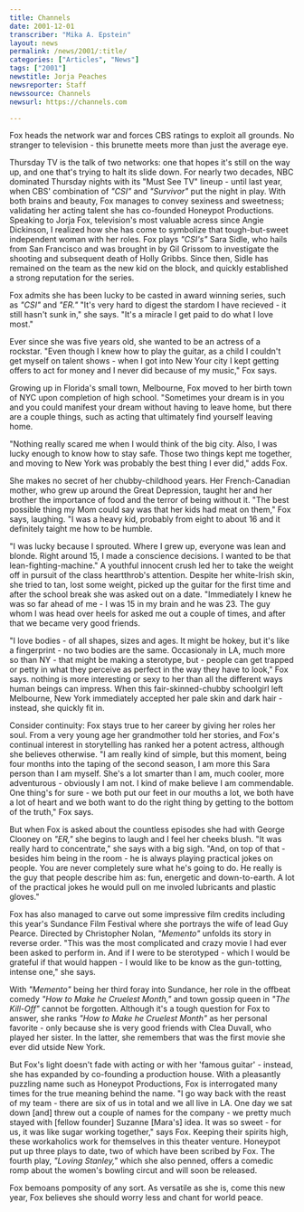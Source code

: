 ```yaml
---
title: Channels
date: 2001-12-01
transcriber: "Mika A. Epstein"
layout: news
permalink: /news/2001/:title/
categories: ["Articles", "News"]
tags: ["2001"]
newstitle: Jorja Peaches
newsreporter: Staff
newssource: Channels
newsurl: https://channels.com

---
```

Fox heads the network war and forces CBS ratings to exploit all grounds. No stranger to television - this brunette meets more than just the average eye.

Thursday TV is the talk of two networks: one that hopes it's still on the way up, and one that's trying to halt its slide down. For nearly two decades, NBC dominated Thursday nights with its "Must See TV" lineup - until last year, when CBS' combination of *"CSI"* and *"Survivor"* put the night in play. With both brains and beauty, Fox manages to convey sexiness and sweetness; validating her acting talent she has co-founded Honeypot Productions. Speaking to Jorja Fox, television's most valuable acress since Angie Dickinson, I realized how she has come to symbolize that tough-but-sweet independent woman with her roles. Fox plays *"CSI's"* Sara Sidle, who hails from San Francisco and was brought in by Gil Grissom to investigate the shooting and subsequent death of Holly Gribbs. Since then, Sidle has remained on the team as the new kid on the block, and quickly established a strong reputation for the series.

Fox admits she has been lucky to be casted in award winning series, such as *"CSI"* and *"ER."* "It's very hard to digest the stardom I have recieved - it still hasn't sunk in," she says. "It's a miracle I get paid to do what I love most."

Ever since she was five years old, she wanted to be an actress of a rockstar. "Even though I knew how to play the guitar, as a child I couldn't get myself on talent shows - when I got into New Your city I kept getting offers to act for money and I never did because of my music," Fox says.

Growing up in Florida's small town, Melbourne, Fox moved to her birth town of NYC upon completion of high school. "Sometimes your dream is in you and you could manifest your dream without having to leave home, but there are a couple things, such as acting that ultimately find yourself leaving home.

"Nothing really scared me when I would think of the big city. Also, I was lucky enough to know how to stay safe. Those two things kept me together, and moving to New York was probably the best thing I ever did," adds Fox.

She makes no secret of her chubby-childhood years. Her French-Canadian mother, who grew up around the Great Depression, taught her and her brother the importance of food and the terror of being without it. "The best possible thing my Mom could say was that her kids had meat on them," Fox says, laughing. "I was a heavy kid, probably from eight to about 16 and it definitely taight me how to be humble.

"I was lucky because I sprouted. Where I grew up, everyone was lean and blonde. Right around 15, I made a conscience decisions. I wanted to be that lean-fighting-machine." A youthful innocent crush led her to take the weight off in pursuit of the class heartthrob's attention. Despite her white-Irish skin, she tried to tan, lost some weight, picked up the guitar for the first time and after the school break she was asked out on a date. "Immediately I knew he was so far ahead of me - I was 15 in my brain and he was 23. The guy whom I was head over heels for asked me out a couple of times, and after that we became very good friends.

"I love bodies - of all shapes, sizes and ages. It might be hokey, but it's like a fingerprint - no two bodies are the same. Occasionaly in LA, much more so than NY - that might be making a sterotype, but - people can get trapped or petty in what they perceive as perfect in the way they have to look," Fox says. nothing is more interesting or sexy to her than all the different ways human beings can impress. When this fair-skinned-chubby schoolgirl left Melbourne, New York immediately accepted her pale skin and dark hair - instead, she quickly fit in.

Consider continuity: Fox stays true to her career by giving her roles her soul. From a very young age her grandmother told her stories, and Fox's continual interest in storytelling has ranked her a potent actress, although she believes otherwise. "I am really kind of simple, but this moment, being four months into the taping of the second season, I am more this Sara person than I am myself. She's a lot smarter than I am, much cooler, more adventurous - obviously I am not. I kind of make believe I am commendable. One thing's for sure - we both put our feet in our mouths a lot, we both have a lot of heart and we both want to do the right thing by getting to the bottom of the truth," Fox says.

But when Fox is asked about the countless episodes she had with George Clooney on *"ER,"* she begins to laugh and I feel her cheeks blush. "It was really hard to concentrate," she says with a big sigh. "And, on top of that - besides him being in the room - he is always playing practical jokes on people. You are never completely sure what he's going to do. He really is the guy that people describe him as: fun, energetic and down-to-earth. A lot of the practical jokes he would pull on me involed lubricants and plastic gloves."

Fox has also managed to carve out some impressive film credits including this year's Sundance Film Festival where she portrays the wife of lead Guy Pearce. Directed by Christopher Nolan, *"Memento"* unfolds its story in reverse order. "This was the most complicated and crazy movie I had ever been asked to perform in. And if I were to be sterotyped - which I would be grateful if that would happen - I would like to be know as the gun-totting, intense one," she says.

With *"Memento"* being her third foray into Sundance, her role in the offbeat comedy *"How to Make he Cruelest Month,"* and town gossip queen in *"The Kill-Off"* cannot be forgotten. Although it's a tough question for Fox to answer, she ranks *"How to Make he Cruelest Month"* as her personal favorite - only because she is very good friends with Clea Duvall, who played her sister. In the latter, she remembers that was the first movie she ever did utside New York.

But Fox's light doesn't fade with acting or with her 'famous guitar' - instead, she has expanded by co-founding a production house. With a pleasantly puzzling name such as Honeypot Productions, Fox is interrogated many times for the true meaning behind the name. "I go way back with the reast of my team - there are six of us in total and we all live in LA. One day we sat down [and] threw out a couple of names for the company - we pretty much stayed with [fellow founder] Suzanne [Mara's] idea. It was so sweet - for us, it was like sugar working together," says Fox. Keeping their spirits high, these workaholics work for themselves in this theater venture. Honeypot put up three plays to date, two of which have been scribed by Fox. The fourth play, *"Loving Stanley,"* which she also penned, offers a comedic romp about the women's bowling circut and will soon be released.

Fox bemoans pomposity of any sort. As versatile as she is, come this new year, Fox believes she should worry less and chant for world peace.
